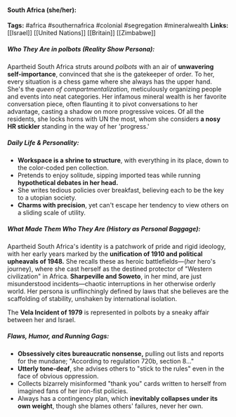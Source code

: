 #### South Africa (she/her):  
**Tags:** #africa #southernafrica #colonial #segregation #mineralwealth 
**Links:** [[Israel]] [[United Nations]] [[Britain]] [[Zimbabwe]]

##### Who They Are in *polbots* (Reality Show Persona):  
Apartheid South Africa struts around *polbots* with an air of **unwavering self-importance**, convinced that she is the gatekeeper of order. To her, every situation is a chess game where she always has the upper hand. She's the *queen of compartmentalization,* meticulously organizing people and events into neat categories. Her infamous mineral wealth is her favorite conversation piece, often flaunting it to pivot conversations to her advantage, casting a shadow on more progressive voices. Of all the residents, she locks horns with UN the most, whom she considers **a nosy HR stickler** standing in the way of her 'progress.'

##### Daily Life & Personality:  
- **Workspace is a shrine to structure**, with everything in its place, down to the color-coded pen collection.
- Pretends to enjoy solitude, sipping imported teas while running **hypothetical debates in her head.**
- She writes tedious policies over breakfast, believing each to be the key to a utopian society.
- **Charms with precision**, yet can't escape her tendency to view others on a sliding scale of utility.
  
##### What Made Them Who They Are (History as Personal Baggage):  
Apartheid South Africa's identity is a patchwork of pride and rigid ideology, with her early years marked by the **unification of 1910 and political upheavals of 1948.** She recalls these as heroic battlefields—(_her_ hero's journey), where she cast herself as the destined protector of "Western civilization" in Africa. **Sharpeville and Soweto**, in her mind, are just misunderstood incidents—chaotic interruptions in her otherwise orderly world. Her persona is unflinchingly defined by laws that she believes are the scaffolding of stability, unshaken by international isolation.

The **Vela Incident of 1979** is represented in polbots by a sneaky affair between her and Israel.

##### Flaws, Humor, and Running Gags:  
- **Obsessively cites bureaucratic nonsense,** pulling out lists and reports for the mundane; "According to regulation 720b, section 8…"
- **Utterly tone-deaf**, she advises others to "stick to the rules" even in the face of obvious oppression.
- Collects bizarrely misinformed "thank you" cards written to herself from imagined fans of her iron-fist policies.
- Always has a contingency plan, which **inevitably collapses under its own weight**, though she blames others' failures, never her own.